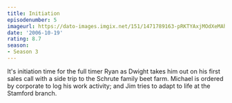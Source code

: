 ```yaml
---
title: Initiation
episodenumber: 5
imageurl: https://dato-images.imgix.net/151/1471789163-pRKTYAxjMOdXeMAhelrKex0NhbT.jpg?ixlib=rb-1.1.0&ch=DPR%2CWidth&auto=compress%2Cformat
date: '2006-10-19'
rating: 8.7
season:
- Season 3
---
```


It's initiation time for the full timer Ryan as Dwight takes him out on his first sales call with a side trip to the Schrute family beet farm. Michael is ordered by corporate to log his work activity; and Jim tries to adapt to life at the Stamford branch.